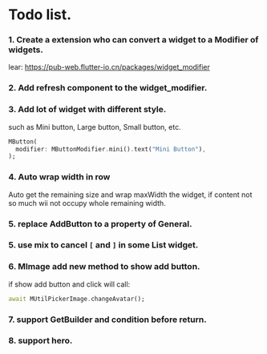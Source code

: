 # Todo list.
### 1. Create a extension who can convert a widget to a Modifier of widgets.

lear:
https://pub-web.flutter-io.cn/packages/widget_modifier

### 2. Add refresh component to the widget_modifier.

### 3. Add lot of widget with different style.

such as Mini button, Large button, Small button, etc. 

```dart
MButton(
  modifier: MButtonModifier.mini().text("Mini Button"),
);
```

### 4. Auto wrap width in row
Auto get the remaining size and wrap maxWidth the widget, if content not so much 
wii not occupy whole remaining width.


### 5. replace AddButton to a property of General.
 
### 5. use mix to cancel `[` and `]` in some List widget.

### 6. MImage add new method to show add button.
if show add button and click will call: 
```dart 
await MUtilPickerImage.changeAvatar();
```

### 7. support GetBuilder and condition before return.

### 8. support hero.
